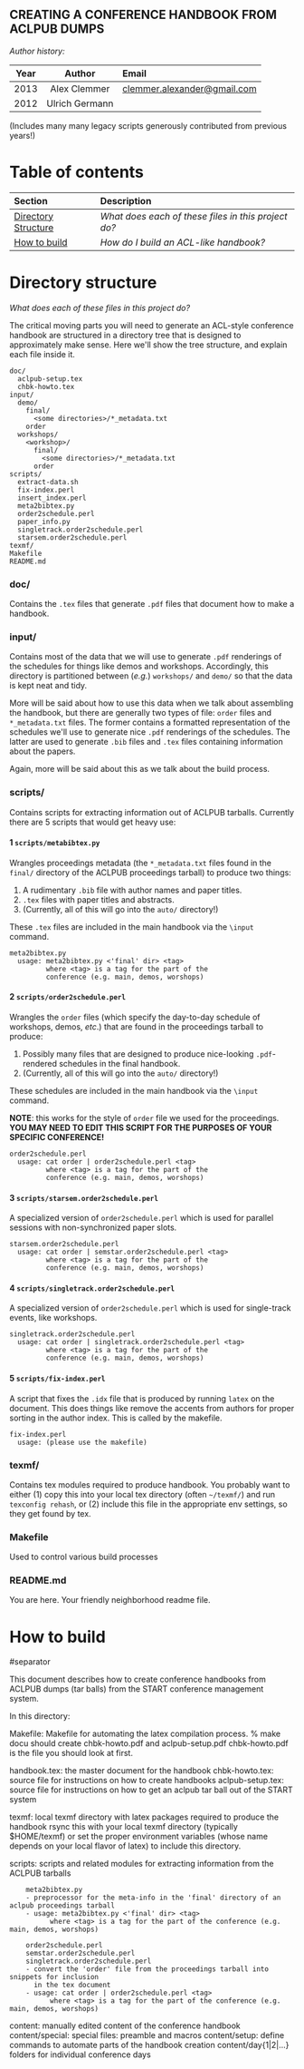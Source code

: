 ## CREATING A CONFERENCE HANDBOOK FROM ACLPUB DUMPS

*Author history:*

| Year      | Author         | Email                         |
| --------- |:--------------:| :---------------------------- |
| 2013      | Alex Clemmer   | <clemmer.alexander@gmail.com> |
| 2012      | Ulrich Germann |                               

(Includes many many legacy scripts generously contributed from previous years!)

# Table of contents

| Section                                                                                   | Description                                         |
| :---------------------------------------------------------------------------------------- | :-------------------------------------------------- |
| [Directory Structure](https://github.com/hausdorff/acl-conf-handbook#directory-structure) | *What does each of these files in this project do?* |
| [How to build](https://github.com/hausdorff/acl-conf-handbook#how-to-build)               | *How do I build an ACL-like handbook?*              |

# Directory structure
*What does each of these files in this project do?*

The critical moving parts you will need to generate an ACL-style conference handbook are structured in a directory tree that is designed to approximately make sense. Here we'll show the tree structure, and explain each file inside it.

    doc/
      aclpub-setup.tex
      chbk-howto.tex
    input/
      demo/
        final/
          <some directories>/*_metadata.txt
        order
      workshops/
        <workshop>/
          final/
            <some directories>/*_metadata.txt
          order
    scripts/
      extract-data.sh
      fix-index.perl
      insert_index.perl
      meta2bibtex.py
      order2schedule.perl
      paper_info.py
      singletrack.order2schedule.perl
      starsem.order2schedule.perl
    texmf/
    Makefile
    README.md

### doc/
Contains the `.tex` files that generate `.pdf` files that document how to make a handbook.

### input/
Contains most of the data that we will use to generate `.pdf` renderings of the schedules for things like demos and workshops. Accordingly, this directory is partitioned between (*e.g.*) `workshops/` and `demo/` so that the data is kept neat and tidy.

More will be said about how to use this data when we talk about assembling the handbook, but there are generally two types of file: `order` files and `*_metadata.txt` files. The former contains a formatted representation of the schedules we'll use to generate nice `.pdf` renderings of the schedules. The latter are used to generate `.bib` files and `.tex` files containing information about the papers.

Again, more will be said about this as we talk about the build process.

### scripts/
Contains scripts for extracting information out of ACLPUB tarballs. Currently there are 5 scripts that would get heavy use:

#### 1 `scripts/metabibtex.py`
Wrangles proceedings metadata (the `*_metadata.txt` files found in the `final/` directory of the ACLPUB proceedings tarball) to produce two things:

1. A rudimentary `.bib`  file with author names and paper titles.
2. `.tex` files with paper titles and abstracts.
3. (Currently, all of this will go into the `auto/` directory!)

These `.tex` files are included in the main handbook via the `\input` command.

    meta2bibtex.py
	  usage: meta2bibtex.py <'final' dir> <tag>
             where <tag> is a tag for the part of the
             conference (e.g. main, demos, worshops)

#### 2 `scripts/order2schedule.perl`
Wrangles the `order` files (which specify the day-to-day schedule of workshops, demos, *etc*.) that are found in the proceedings tarball to produce:

1. Possibly many files that are designed to produce nice-looking `.pdf`-rendered schedules in the final handbook.
2. (Currently, all of this will go into the `auto/` directory!)

These schedules are included in the main handbook via the `\input` command.

**NOTE**: this works for the style of `order` file we used for the proceedings. **YOU MAY NEED TO EDIT THIS SCRIPT FOR THE PURPOSES OF YOUR SPECIFIC CONFERENCE!**

    order2schedule.perl
	  usage: cat order | order2schedule.perl <tag>
             where <tag> is a tag for the part of the
             conference (e.g. main, demos, worshops)

#### 3 `scripts/starsem.order2schedule.perl`
A specialized version of `order2schedule.perl` which is used for parallel sessions with non-synchronized paper slots.

	starsem.order2schedule.perl
	  usage: cat order | semstar.order2schedule.perl <tag>
             where <tag> is a tag for the part of the
             conference (e.g. main, demos, worshops)

#### 4 `scripts/singletrack.order2schedule.perl`
A specialized version of `order2schedule.perl` which is used for single-track events, like workshops.

	singletrack.order2schedule.perl
	  usage: cat order | singletrack.order2schedule.perl <tag>
             where <tag> is a tag for the part of the
             conference (e.g. main, demos, worshops)

#### 5 `scripts/fix-index.perl`
A script that fixes the `.idx` file that is produced by running `latex` on the document. This does things like remove the accents from authors for proper sorting in the author index. This is called by the makefile.

    fix-index.perl
	  usage: (please use the makefile)

### texmf/
Contains tex modules required to produce handbook. You probably want to either (1) copy this into your local tex directory (often `~/texmf/`) and run `texconfig rehash`, or (2) include this file in the appropriate env settings, so they get found by tex.

### Makefile
Used to control various build processes

### README.md
You are here. Your friendly neighborhood readme file.



# How to build



#separator 

This document describes how to create conference handbooks from ACLPUB dumps (tar balls)
from the START conference management system.

In this directory:

   Makefile: Makefile for automating the latex compilation process.
             % make docu
	     should create chbk-howto.pdf and aclpub-setup.pdf
	     chbk-howto.pdf is the file you should look at first.

   handbook.tex: the master document for the handbook
   chbk-howto.tex: source file for instructions on how to create handbooks
   aclpub-setup.tex: source file for instructions on how to get an aclpub tar
                     ball out of the START system

   texmf:   local texmf directory with latex packages required to produce the handbook
            rsync this with your local texmf directory (typically $HOME/texmf) or set
	    the proper environment variables (whose name depends on your local flavor of latex)
	    to include this directory.

   scripts: scripts and related modules for extracting information from the ACLPUB tarballs

   	    meta2bibtex.py
	    - preprocessor for the meta-info in the 'final' directory of an aclpub proceedings tarball
	    - usage: meta2bibtex.py <'final' dir> <tag>
              where <tag> is a tag for the part of the conference (e.g. main, demos, worshops)

	    order2schedule.perl
	    semstar.order2schedule.perl
	    singletrack.order2schedule.perl
	    - convert the 'order' file from the proceedings tarball into snippets for inclusion
	      in the tex document
	    - usage: cat order | order2schedule.perl <tag>
              where <tag> is a tag for the part of the conference (e.g. main, demos, worshops)

   content: manually edited content of the conference handbook
      content/special: special files: preamble and macros
      content/setup:   define commands to automate parts of the handbook creation
      content/day{1|2|...} folders for individual conference days
